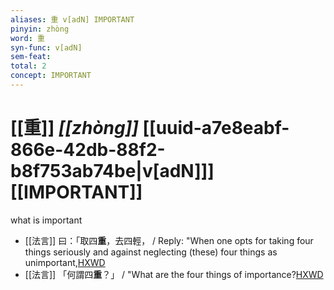 ```yaml
---
aliases: 重 v[adN] IMPORTANT
pinyin: zhòng
word: 重
syn-func: v[adN]
sem-feat: 
total: 2
concept: IMPORTANT 
---
```

# [[重]] *[[zhòng]]*  [[uuid-a7e8eabf-866e-42db-88f2-b8f753ab74be|v[adN]]] [[IMPORTANT]]
what is important
 - [[法言]] 曰：「取四**重**，去四輕， / Reply: "When one opts for taking four things seriously and against neglecting (these) four things as unimportant,[HXWD](https://hxwd.org/textview.html?location=KR3a0009_tls_003-15a.3)
 - [[法言]] 「何謂四**重**？」 / "What are the four things of importance?[HXWD](https://hxwd.org/textview.html?location=KR3a0009_tls_003-15a.6)